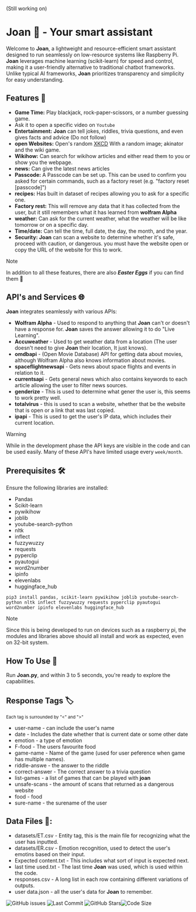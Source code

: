(Still working on)

# Joan 🤖 - Your smart assistant

Welcome to **Joan**, a lightweight and resource-efficient smart assistant designed to run seamlessly on low-resource systems like Raspberry Pi. **Joan** leverages machine learning (scikit-learn) for speed and control, making it a user-friendly alternative to traditional chatbot frameworks. Unlike typical AI frameworks, **Joan** prioritizes transparency and simplicity for easy understanding.

## Features 🚀
- **Game Time:** Play blackjack, rock-paper-scissors, or a number guessing game.
- Ask it to open a specific video on `Youtube`
- **Entertainment:** **Joan** can tell jokes, riddles, trivia questions, and even gives facts and advice (Do not follow)
- **open Websites:** Open's random [XKCD](https://xkcd.com/) With a random image; akinator and the wiki game.
- **Wikihow:** Can search for wikihow articles and either read them to you or show you the webpage.
- **news:** Can give the latest news articles
- **Passcode:** A Passcode can be set up. This can be used to confirm you asked for certain commands, such as a factory reset (e.g. "factory reset [passcode]")
- **recipes:** Has built in dataset of recipes allowing you to ask for a specific one.
- **Factory rest:** This will remove any data that it has collected from the user, but it still remembers what it has learned from **wolfram Alpha**
- **weather:** Can ask for the current weather, what the weather will be like tomorrow or on a specific day.
- **Time/date:** Can tell the time, full date, the day, the month, and the year.
- **Security:** **Joan** can scan a website to determine whether it's safe, proceed with caution, or dangerous. you must have the website open or copy the URL of the website for this to work.

> [!NOTE]
> In addition to all these features, there are also ***Easter Eggs*** if you can find them 🥚

## API's and Services 🌐
**Joan** integrates seamlessly with various APIs:

- **Wolfram  Alpha** - Used to respond to anything that **Joan** can't or doesn't have a response for. **Joan** saves the answer allowing it to do "Live Learning".
- **Accuweather** - Used to get weather data from a location (The user doesn't need to give **Joan** their location, It just knows).
- **omdbapi** - (Open Movie Database) API for getting data about movies, although Wolfram Alpha also knows information about movies.
- **spaceflightnewsapi** - Gets news about space flights and events in relation to it.
- **currentsapi** - Gets general news which also contains keywords to each article allowing the user to filter news sources.
- **genderize** - This is used to determine what gener the user is, this seems to work pretty well.
- **totalvirus** - this is used to scan a website, whether that be the website that is open or a link that was last copied.
- **ipapi** - This is used to get the user's IP data, which includes their current location.

> [!WARNING]
> While in the development phase the API keys are visible in the code and can be used easily. Many of these API's have limited usage every `week/month`.

## Prerequisites 🛠️

Ensure the following libraries are installed:

- Pandas
- Scikit-learn
- pywikihow
- joblib
- youtube-search-python
- nltk
- inflect
- fuzzywuzzy
- requests
- pyperclip
- pyautogui
- word2number
- ipinfo
- elevenlabs
- huggingface_hub

`pip3 install pandas, scikit-learn pywikihow joblib youtube-search-python nltk inflect fuzzywuzzy requests pyperclip pyautogui word2number ipinfo elevenlabs huggingface_hub`

> [!NOTE]
> Since this is being developed to run on devices such as a raspberry pi, the modules and libraries above should all install and work as expected, even on 32-bit system.


## How To Use 🚀
Run **Joan.py**, and within 3 to 5 seconds, you're ready to explore the capabilities.

## **Response** Tags 🏷️
<sub>Each tag is surrounded by "<" and ">"</sub>

- user-name - can include the user's name
- date - Includes the date whether that is current date or some other date
- emotion - a type of emotion
- F-food - The users favourite food
- game-name - Name of the game (used for user peference when game has multiple names).
- riddle-answe - the answer to the riddle
- correct-answer - The correct answer to a trivia question
- list-games - a list of games that can be played with **joan**
- unsafe-scans - the amount of scans that returned as a dangerous website
- food - food
- sure-name - the surename of the user


## Data Files 📂:
- datasets/ET.csv - Entity tag, this is the main file for recognizing what the user has inputted.
- datasets/ER.csv - Emotion recognition, used to detect the user's emotins based on their input.
- Expected content.txt - This includes what sort of input is expected next.
- last time used.txt - The last time **Joan** was used, which is used within the code.
- responses.csv - A long list in each row containing different variations of outputs.
- user data.json - all the user's data for **Joan** to remember.

![GitHub issues](https://img.shields.io/github/issues/jamster3000/Joan-smart-assistant)
![Last Commit](https://img.shields.io/github/last-commit/jamster3000/Joan-smart-assistant)
![GitHub Stars](https://img.shields.io/github/stars/jamster3000/Joan-smart-assistant?style=social)![Code Size](https://img.shields.io/github/languages/code-size/jamster3000/Joan-smart-assistant)
